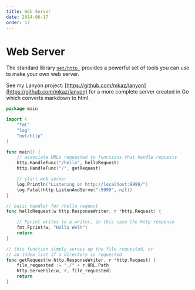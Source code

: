 ```yaml
---
title: Web Server
date: 2014-06-17
order: 17
---
```


# Web Server

The standard library [`net/http `](https://golang.org/pkg/net/http/) provides a powerful set of tools you can use to make your own web server.

See my Lanyon project: [https://github.com/mkaz/lanyon](https://github.com/mkaz/lanyon) for a more complete server created in Go which converts markdown to html.

```go
package main

import (
	"fmt"
	"log"
	"net/http"
)

func main() {
	// associate URLs requested to functions that handle requests
	http.HandleFunc("/hello", helloRequest)
	http.HandleFunc("/", getRequest)

	// start web server
	log.Println("Listening on http://localhost:9999/")
	log.Fatal(http.ListenAndServe(":9999", nil))
}

// basic handler for /hello request
func helloRequest(w http.ResponseWriter, r *http.Request) {

	// Fprint writes to a writer, in this case the http response
	fmt.Fprint(w, "Hallo Welt")
	return
}

// this function simply serves up the file requested, or
// an index list if a directory is requested
func getRequest(w http.ResponseWriter, r *http.Request) {
	file_requested := "./" + r.URL.Path
	http.ServeFile(w, r, file_requested)
	return
}
```
